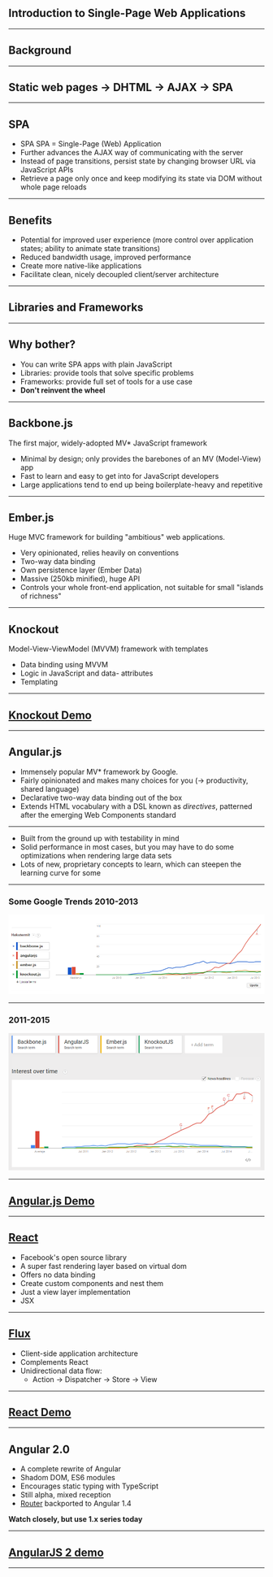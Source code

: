 ## Introduction to Single-Page Web Applications

---

## Background

----

## Static web pages &rarr; DHTML &rarr; AJAX &rarr; SPA

----

## SPA

- SPA SPA = Single-Page (Web) Application
- Further advances the AJAX way of communicating with the server
- Instead of page transitions, persist state by changing browser URL via JavaScript APIs
- Retrieve a page only once and keep modifying its state via DOM without whole page reloads

----

## Benefits

- Potential for improved user experience (more control over application states; ability to animate state transitions)
- Reduced bandwidth usage, improved performance
- Create more native-like applications
- Facilitate clean, nicely decoupled client/server architecture

---

## Libraries and Frameworks

----

## Why bother?

- You can write SPA apps with plain JavaScript
- Libraries: provide tools that solve specific problems
- Frameworks: provide full set of tools for a use case
- **Don't reinvent the wheel**

---

## Backbone.js

The first major, widely-adopted MV* JavaScript framework

- Minimal by design; only provides the barebones of an MV (Model-View) app
- Fast to learn and easy to get into for JavaScript developers
- Large applications tend to end up being boilerplate-heavy and repetitive

---

## Ember.js

Huge MVC framework for building "ambitious" web applications.

- Very opinionated, relies heavily on conventions
- Two-way data binding
- Own persistence layer (Ember Data)
- Massive (250kb minified), huge API
- Controls your whole front-end application, not suitable for small "islands of richness"

---

## Knockout

Model-View-ViewModel (MVVM) framework with templates

- Data binding using MVVM
- Logic in JavaScript and data- attributes
- Templating

----

## [Knockout Demo](https://jsfiddle.net/lhahne/qggpetnq/)

---

## Angular.js 

- Immensely popular MV* framework by Google.
- Fairly opinionated and makes many choices for you (-> productivity, shared language)
- Declarative two-way data binding out of the box
- Extends HTML vocabulary with a DSL known as *directives*, patterned after the emerging Web Components standard

----

- Built from the ground up with testability in mind
- Solid performance in most cases, but you may have to do some optimizations when rendering large data sets
- Lots of new, proprietary concepts to learn, which can steepen the learning curve for some

----

### Some Google Trends 2010-2013

![](images/angularjs-trending.png)

----

### 2011-2015

![](images/angularjs-trending-2.png)

----

## [Angular.js Demo](https://jsfiddle.net/lhahne/ftguL11x/)

---

## [React](https://facebook.github.io/react/)

- Facebook's open source library
- A super fast rendering layer based on virtual dom
- Offers no data binding
- Create custom components and nest them
- Just a view layer implementation
- JSX

----

## [Flux](https://facebook.github.io/flux/docs/overview.html)

- Client-side application architecture
- Complements React
- Unidirectional data flow:
  - Action &rarr; Dispatcher &rarr; Store &rarr; View

----

## [React Demo](https://jsfiddle.net/lhahne/nq1uh6jj/)

---

## Angular 2.0

- A complete rewrite of Angular
- Shadom DOM, ES6 modules
- Encourages static typing with TypeScript
- Still alpha, mixed reception
- [Router](https://github.com/angular/router) backported to Angular 1.4

**Watch closely, but use 1.x series today**

----

## [AngularJS 2 demo](https://jsfiddle.net/rautamar/1y0tw6zf/)

---